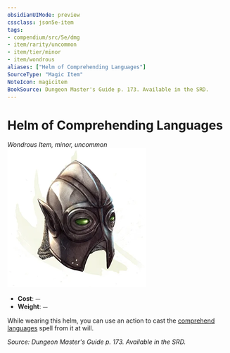 ```yaml
---
obsidianUIMode: preview
cssclass: json5e-item
tags:
- compendium/src/5e/dmg
- item/rarity/uncommon
- item/tier/minor
- item/wondrous
aliases: ["Helm of Comprehending Languages"]
SourceType: "Magic Item"
NoteIcon: magicitem
BookSource: Dungeon Master's Guide p. 173. Available in the SRD.
---
```

# Helm of Comprehending Languages
*Wondrous Item, minor, uncommon*  
![](https://raw.githubusercontent.com/5etools-mirror-2/5etools-img/main/items/DMG/Helm%20of%20Comprehending%20Languages.webp#right)  

- **Cost**: ⏤
- **Weight**: ⏤

While wearing this helm, you can use an action to cast the [comprehend languages](/2-Mechanics/CLI/spells/comprehend-languages.md) spell from it at will.

*Source: Dungeon Master's Guide p. 173. Available in the SRD.*